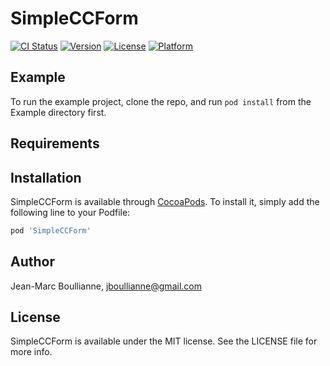 # SimpleCCForm

[![CI Status](https://img.shields.io/travis/jboullianne/SimpleCCForm.svg?style=flat)](https://travis-ci.org/jboullianne/SimpleCCForm)
[![Version](https://img.shields.io/cocoapods/v/SimpleCCForm)](https://cocoapods.org/pods/SimpleCCForm)
[![License](https://img.shields.io/cocoapods/l/SimpleCCForm)](https://cocoapods.org/pods/SimpleCCForm)
[![Platform](https://img.shields.io/cocoapods/p/SimpleCCForm)](https://cocoapods.org/pods/SimpleCCForm)

## Example

To run the example project, clone the repo, and run `pod install` from the Example directory first.

## Requirements

## Installation

SimpleCCForm is available through [CocoaPods](https://cocoapods.org). To install
it, simply add the following line to your Podfile:

```ruby
pod 'SimpleCCForm'
```

## Author

Jean-Marc Boullianne, jboullianne@gmail.com

## License

SimpleCCForm is available under the MIT license. See the LICENSE file for more info.
